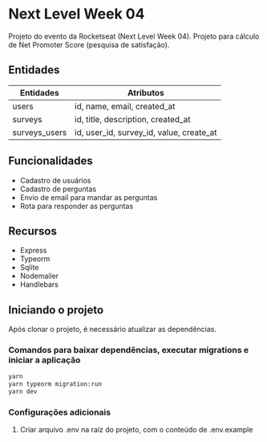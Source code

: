 # Next Level Week 04

Projeto do evento da Rocketseat (Next Level Week 04).
Projeto para cálculo de Net Promoter Score (pesquisa de satisfação).

## Entidades

| Entidades | Atributos |
| - | - |
| users | id, name, email, created_at |
| surveys | id, title, description, created_at |
| surveys_users | id, user_id, survey_id, value, create_at |


## Funcionalidades

- Cadastro de usuários
- Cadastro de perguntas
- Envio de email para mandar as perguntas
- Rota para responder as perguntas

## Recursos

- Express
- Typeorm
- Sqlite
- Nodemailer
- Handlebars

## Iniciando o projeto

Após clonar o projeto, é necessário atualizar as dependências.

### Comandos para baixar dependências, executar migrations e iniciar a aplicação

```bash
yarn
yarn typeorm migration:run
yarn dev
```

### Configurações adicionais

1. Criar arquivo .env na raiz do projeto, com o conteúdo de .env.example